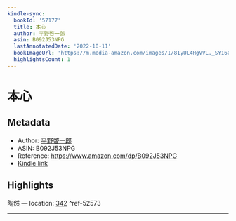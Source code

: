 ```yaml
---
kindle-sync:
  bookId: '57177'
  title: 本心
  author: 平野啓一郎
  asin: B092J53NPG
  lastAnnotatedDate: '2022-10-11'
  bookImageUrl: 'https://m.media-amazon.com/images/I/81yUL4HgVVL._SY160.jpg'
  highlightsCount: 1
---
```

# 本心
## Metadata
* Author: [平野啓一郎](https://www.amazon.comundefined)
* ASIN: B092J53NPG
* Reference: https://www.amazon.com/dp/B092J53NPG
* [Kindle link](kindle://book?action=open&asin=B092J53NPG)

## Highlights
陶然 — location: [342](kindle://book?action=open&asin=B092J53NPG&location=342) ^ref-52573

---
